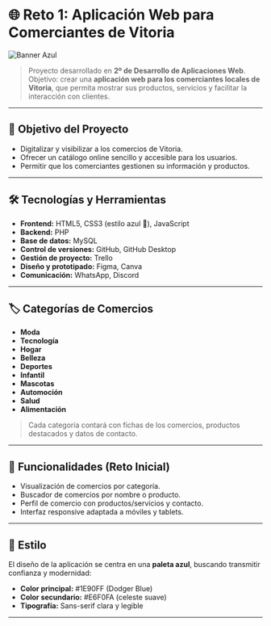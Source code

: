 # 🌐 Reto 1: Aplicación Web para Comerciantes de Vitoria

![Banner Azul](https://via.placeholder.com/1200x200/1E90FF/FFFFFF?text=Comerciantes+de+Vitoria)  

> Proyecto desarrollado en **2º de Desarrollo de Aplicaciones Web**.  
> Objetivo: crear una **aplicación web para los comerciantes locales de Vitoria**, que permita mostrar sus productos, servicios y facilitar la interacción con clientes.  

---

## 🎯 Objetivo del Proyecto

- Digitalizar y visibilizar a los comercios de Vitoria.  
- Ofrecer un catálogo online sencillo y accesible para los usuarios.  
- Permitir que los comerciantes gestionen su información y productos.  

---

## 🛠 Tecnologías y Herramientas

- **Frontend:** HTML5, CSS3 (estilo azul 💙), JavaScript  
- **Backend:** PHP  
- **Base de datos:** MySQL  
- **Control de versiones:** GitHub, GitHub Desktop  
- **Gestión de proyecto:** Trello  
- **Diseño y prototipado:** Figma, Canva  
- **Comunicación:** WhatsApp, Discord  

---

## 🏷 Categorías de Comercios

- **Moda**  
- **Tecnología**  
- **Hogar**  
- **Belleza**  
- **Deportes**  
- **Infantil**  
- **Mascotas**  
- **Automoción**  
- **Salud**  
- **Alimentación**  

> Cada categoría contará con fichas de los comercios, productos destacados y datos de contacto.  

---

## 🚀 Funcionalidades (Reto Inicial)

- Visualización de comercios por categoría.  
- Buscador de comercios por nombre o producto.  
- Perfil de comercio con productos/servicios y contacto.  
- Interfaz responsive adaptada a móviles y tablets.  

---

## 💙 Estilo

El diseño de la aplicación se centra en una **paleta azul**, buscando transmitir confianza y modernidad:  

- **Color principal:** #1E90FF (Dodger Blue)  
- **Color secundario:** #E6F0FA (celeste suave)  
- **Tipografía:** Sans-serif clara y legible  

---
